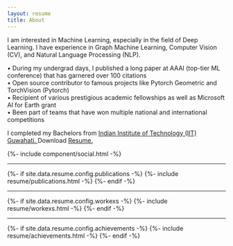 ```yaml
---
layout: resume
title: About
---
```


<!-- Bio -->
I am interested in Machine Learning, especially in the field of Deep Learning. I have experience in Graph Machine Learning, Computer Vision (CV), and Natural Language Processing (NLP).

• During my undergrad days, I published a long paper at AAAI (top-tier ML conference) that has garnered over 100 citations <br>
• Open source contributor to famous projects like Pytorch Geometric and TorchVision (Pytorch) <br>
• Recipient of various prestigious academic fellowships as well as Microsoft AI for Earth grant <br>
• Been part of teams that have won multiple national and international competitions <br>

I completed my Bachelors from <a href="https://www.iitg.ac.in/"><span class="highlight"> Indian Institute of Technology (IIT) Guwahati. </span></a> Download <a href="https://drive.google.com/file/d/1HSDI4UDIxaVdJWPgYLgBoui_no298DgO/view?usp=sharing"><span class="highlight"> Resume. </span></a>

{%- include component/social.html -%}

<hr class="hr-divider">

<!-- Publications -->
{%- if site.data.resume.config.publications -%}
{%- include resume/publications.html -%}
{%- endif -%}

<hr class="hr-divider">

<!-- Work Experience -->
{%- if site.data.resume.config.workexs -%}
{%- include resume/workexs.html -%}
{%- endif -%}
 
<hr class="hr-divider">

<!-- Achievements -->
{%- if site.data.resume.config.achievements -%}
{%- include resume/achievements.html -%}
{%- endif -%}

<!-- CSS -->
<link rel="stylesheet" href="{{ "/assets/css/resume/resume.css" | relative_url }}">
